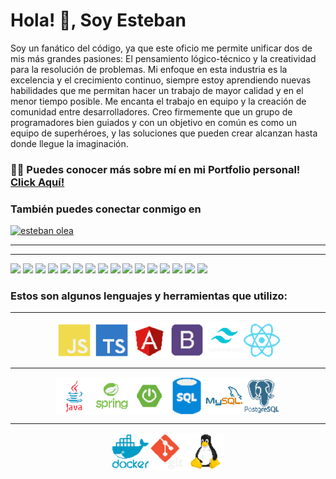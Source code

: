 # Hola! 👋, Soy Esteban
<p>Soy un fanático del código, ya que este oficio me permite unificar dos de mis más grandes pasiones: El pensamiento lógico-técnico y la creatividad para la resolución de problemas. Mi enfoque en esta industria es la excelencia y el crecimiento continuo, siempre estoy aprendiendo nuevas habilidades que me permitan hacer un trabajo de mayor calidad y en el menor tiempo posible. Me encanta el trabajo en equipo y la creación de comunidad entre desarrolladores. Creo firmemente que un grupo de programadores bien guiados y con un objetivo en común es como un equipo de superhéroes, y las soluciones que pueden crear alcanzan hasta donde llegue la imaginación.</p>

### 👨‍💻 Puedes conocer más sobre mí en mi Portfolio personal! [Click Aquí!](https://esteban-olea---portfolio.web.app)

### También puedes conectar conmigo en

<a href="https://linkedin.com/in/esteban olea" target="__blank"><img src="https://raw.githubusercontent.com/rahuldkjain/github-profile-readme-generator/master/src/images/icons/Social/linked-in-alt.svg" alt="esteban olea" height="30"/>
</a>
___
___

<img height="15" src="https://media3.giphy.com/media/v1.Y2lkPTc5MGI3NjExZndod2I5NjdiM210bzVnZDJzdG9oOWgxMTFyb29odXNscDRtMWdreSZlcD12MV9pbnRlcm5hbF9naWZfYnlfaWQmY3Q9cw/XdK1wtoRHfIJMBxiYe/giphy.webp">

<img height="15" src="https://media1.giphy.com/media/v1.Y2lkPTc5MGI3NjExYzZ4djdqYnI1dHZxYnNybmpocHJmYjQ0MzdyN3Z3dWFyZTd3a2UzOCZlcD12MV9pbnRlcm5hbF9naWZfYnlfaWQmY3Q9cw/FX6GFqd1q4D5G5QBBf/giphy.webp">

<img height="15" src="https://media4.giphy.com/media/v1.Y2lkPTc5MGI3NjExa21mM2k5aGF5dDh5bHllZ3A5MzdpNHg3d2c0bHIxM3NzcDJ4eTNkcSZlcD12MV9pbnRlcm5hbF9naWZfYnlfaWQmY3Q9cw/KOMa0xznYyLd4m31LP/giphy.webp">

<img height="15" src="https://i.giphy.com/1sPQflX5D963YaiMVR.webp">

<img height="15" src="https://media0.giphy.com/media/v1.Y2lkPTc5MGI3NjExeTNxN29jOWc0am53NXF3ZHR5M3FpMXF3bGY3YjNrdG9weXFqODBxaiZlcD12MV9pbnRlcm5hbF9naWZfYnlfaWQmY3Q9cw/GGE9CDsizAqu4/giphy.webp">


<img height="15" src="https://i.giphy.com/h6fCapflUjd3CSWZVf.webp">

<img height="15" src="https://media0.giphy.com/media/v1.Y2lkPTc5MGI3NjExemozbWg1Z2dtdGl1OHU5NjA5enlranAyOWtyOGt2bHBpb3h0NmFxbiZlcD12MV9pbnRlcm5hbF9naWZfYnlfaWQmY3Q9cw/QGHIqoND9eNt9Y9sGg/200.webp">

<img height="15" src="https://i.giphy.com/ieDVXZS9Hzkmxk3MTj.webp">

<img height="15" src="https://media4.giphy.com/media/v1.Y2lkPTc5MGI3NjExZ3Jma2k4MTZteXd3dDYzaGtoY28zMzJ6bG43d21scm54aTZjNTI3byZlcD12MV9pbnRlcm5hbF9naWZfYnlfaWQmY3Q9cw/QAlOMK9VYPkDXh4dyT/giphy.webp">

<img height="15" src="https://media4.giphy.com/media/v1.Y2lkPTc5MGI3NjExaWFhZTRhZjk1ZnNja2lscWpzOWh0N3l3ZHBidnJjMXFsc2xpZ2dsMSZlcD12MV9pbnRlcm5hbF9naWZfYnlfaWQmY3Q9cw/2rRw7m1u4AUtyMdizv/200w.webp">

<img height="15" src="https://i.giphy.com/1679iPKc2ZP840Hxjp.webp">

<img height="15" src="https://i.giphy.com/kDrCUAHnRgpRufB1lN.webp">

<img height="15" src="https://media0.giphy.com/media/v1.Y2lkPTc5MGI3NjExY3d5eHN5cnN0djIzYjJ5OW50aDlqdmlpcTBpNmpzenBkMmwxNGVrbCZlcD12MV9pbnRlcm5hbF9naWZfYnlfaWQmY3Q9cw/6nKDyI2cS2BC1gsIYe/giphy.webp">

<img height="15" src="https://i.giphy.com/7rQFBm0XOyUxz3C9Kx.webp">

<img height="15" src="https://media1.giphy.com/media/v1.Y2lkPTc5MGI3NjExY255cWEzdXgwbDhqZHhhZjJ3MWlyOHRoNXJobXdtZ2FkdjV6NDZsdiZlcD12MV9pbnRlcm5hbF9naWZfYnlfaWQmY3Q9cw/ibpWdrehdzJJOr8li6/giphy.webp">

<img height="15" src="https://i.giphy.com/vAFG6UHl9XmTHTq1Ll.webp">



### Estos son algunos lenguajes y herramientas que utilizo:

___

<div align="center"><img align="center" src="logos/js_logo_pixel.png" alt="javascript" height="60"/><!-- Javascript --><img align="center" src="logos/typescript_logo_pixel.png" alt="Typescript" height="60"/><!-- Typescript --><img align="center" src="logos/angular_logo_pixel.png" alt="Angular" height="60"/><!-- Angular --><img align="center" src="logos/bootstrap_logo_pixel.png" alt="Bootstrap" height="60"/><!-- Bootstrap --><img align="center" src="logos/tailwind_logo_pixel.png" alt="Tailwind" height="60"/><!-- Tailwind --><img align="center" src="logos/react_logo_pixel.png" alt="React" height="60"/><!-- React --></div>

___

<div align="center"><img align="center" src="logos/java_logo_pixel.png" alt="Java" height="60"/><!-- Java --><img align="center" src="logos/spring_logo_pixel.png" alt="Spring" height="60"/><!-- Spring --><img align="center" src="logos/springboot_logo_pixel.png" alt="Springboot" height="60"/><!-- Springboot --><img align="center" src="logos/sql_logo_pixel.png" alt="SQL" height="60"/><!-- SQL --><img align="center" src="logos/mysql_logo_pixel.png" alt="MySQL" height="60"/><!-- MySQL --><img align="center" src="logos/postgre_logo_pixel.png" alt="PostgreSQL" height="60"/><!-- PostgreSQL --></div>

___

<div align="center"><img align="center" src="logos/docker_logo_pixel.png" alt="Docker" height="60"/><!-- Docker --><img align="center" src="logos/git_logo_pixel.png" alt="git" height="60"/><!-- git --><img align="center" src="logos/linux_logo_pixel.png" alt="Linux" height="60"/><!-- Linux --></div>